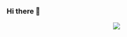 ### Hi there 👋

<!--
**botayhard/botayhard** is a ✨ _special_ ✨ repository because its `README.md` (this file) appears on your GitHub profile.

Here are some ideas to get you started:

- 🔭 I’m currently working on ...
- 🌱 I’m currently learning ...
- 👯 I’m looking to collaborate on ...
- 🤔 I’m looking for help with ...
- 💬 Ask me about ...
- 📫 How to reach me: ...
- 😄 Pronouns: ...
- ⚡ Fun fact: ...
-->
<p align="center">
  <a href="#">
    <img src="https://github-readme-stats.vercel.app/api?username=botayhard&show_icons=true&count_private=true">
  </a>
</p>
